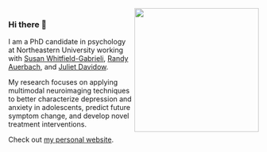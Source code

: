 <img align="right" src="https://github.com/fmorfini/assets_general/blob/main/Francesca_Morfini_my_brain_gif.gif" width="250" />

### Hi there 👋
I am a PhD candidate in psychology at Northeastern University working with [Susan Whitfield-Gabrieli](https://whitfield-gabrieli.sites.northeastern.edu/), [Randy Auerbach](https://www.auerbachlab.com/), and [Juliet Davidow](https://lbdlpsych.sites.northeastern.edu/). 

My research focuses on applying multimodal neuroimaging techniques to better characterize depression and anxiety in adolescents, predict future symptom change, and develop novel treatment interventions. 

Check out [my personal website](https://fmorfini.github.io/).
